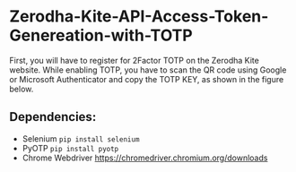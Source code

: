# Zerodha-Kite-API-Access-Token-Genereation-with-TOTP

First, you will have to register for 2Factor TOTP on the Zerodha Kite website. While enabling TOTP, you have to scan the QR code using Google or Microsoft Authenticator and copy the TOTP KEY, as shown in the figure below.

## Dependencies:
- Selenium ```pip install selenium```
- PyOTP ```pip install pyotp```
- Chrome Webdriver https://chromedriver.chromium.org/downloads
